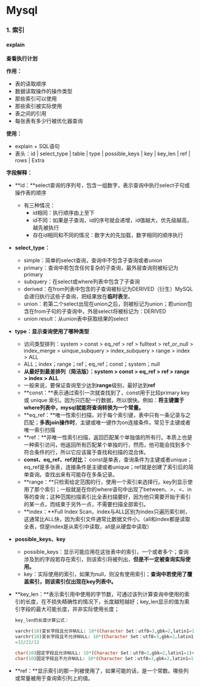 # Mysql

### 1. 索引

#### explain

**查看执行计划**

**作用：**

* 表的读取顺序
* 数据读取操作的操作类型
* 那些索引可以使用
* 那些索引被实际使用
* 表之间的引用
* 每张表有多少行被优化器查询

**使用：**

* explain + SQL语句
* 表头：id | select_type | table | type | possible_keys | key | key_len | ref | rows | Extra

**字段解释：**

* **id：**select查询的序列号，包含一组数字，表示查询中执行select子句或操作表的顺序
  * 有三种情况：
    * id相同：执行顺序由上至下
    * id不同：如果是子查询，id的序号就会递增，id值越大，优先级越高，越先被执行
    * 存在id相同和不同的情况：数字大的先加载，数字相同的顺序执行



* **select_type：**
  * simple：简单的select查询，查询中不包含子查询或者union
  * primary：查询中若包含任何复杂的子查询，最外层查询则被标记为primary
  * subquery：在select或where列表中包含了子查询
  * derived：在from列表中包含的子查询被标记为DERIVED（衍生）MySQL会递归执行这些子查询，把结果放在**临时表**里。
  * union：若第二个select出现在union之后，则被标记为union；若union包含在from子句的子查询中，外层select将被标记为：DERIVED
  * union result：从union表中获取结果的select



* **type：显示查询使用了哪种类型**
  * 访问类型排列：system > const > eq_ref > ref > fulltext > ref_or_null > index_merge > uinque_subquery > index_subquery > range > index > ALL
  * ALL；index；range；ref；eq_ref；const；system；null
  * **从最好到最差排列（简洁版）：system > const > eq_ref > ref > range > index > ALL**
  * 一般来说，要保证查询至少达到**range**级别，最好达到**ref**
  * **const：**表示通过索引一次就查找到了，const用于比较primary key 或 unique 索引。因为只匹配一行数据，所以很快。例如：**将主键置于where列表中，mysql就能将查询转换为一个常量。**
  * **eq_ref：**唯一性索引扫描，对于每个索引键，表中只有一条记录与之匹配；**多表join操作时**，主键或唯一键作为on连接条件。常见于主键或者唯一索引扫描
  * **ref：**非唯一性索引扫描，返回匹配某个单独值的所有行。本质上也是一种索引访问，他返回所有匹配某个单独的行，然而，他可能会找到多个符合条件的行，所以它应该属于查找和扫描的混合体。
  * **const、eq_ref、ref对比：** const是单表，查询条件为主键或者unique；eq_ref是多张表，连接条件是主键或者unique；ref就是创建了索引后的简单查询。查找出来有可能存在多条记录。
  * **range：**只检索给定范围的行，使用一个索引来选择行。key列显示使用了那个索引；一般就是在你的where语句中出现了between、>、<、in等的查询；这种范围扫描索引比全表扫描要好，因为他只需要开始于索引的某一点，而结束于另外一点，不需要扫描全部索引。
  * **index：**Full Index Scan，index与ALL区别为index只遍历索引树，这通常比ALL快，因为索引文件通常比数据文件小。（all和index都是读取全表，但是index是从索引中读取，all是从硬盘中读取）



* **possible_keys、key**
  * possible_keys：显示可能应用在这张表中的索引，一个或者多个；查询涉及到的字段若存在索引，则该索引将被列出，**但是不一定被查询实际使用。**
  * key：实际使用的索引，如果为null，则没有使用索引；**查询中若使用了覆盖索引，则该索引仅出现在key列表中。**



* **key_len：**表示索引用中使用的字节数，可通过该列计算查询中使用的索引的长度，在不损失精确性的情况下，长度越短越好；key_len显示的值为索引字段的最大可能长度，并非实际使用长度；

  ```sql
  key_len的长度计算公式：
  
  varchr(10)变长字段且允许NULL: 10*(Character Set：utf8=3,gbk=2,latin1=1)+1(NULL)+2(变长字段) = 33/23/13	
  varchr(10)变长字段且不允许NULL: 10*(Character Set：utf8=3,gbk=2,latin1=1)+2(变长字段)
  =32/22/12
  
  char(10)固定字段且允许NULL: 10*(Character Set：utf8=3,gbk=2,latin1=1)+1(NULL)=31/21/11
  char(10)固定字段且不允许NULL: 10*(Character Set：utf8=3,gbk=2,latin1=1)=30/20/10
  ```



* **ref：**显示索引的那一列被使用了，如果可能的话，是一个常数。哪些列或常量被用于查询索引列上的值。